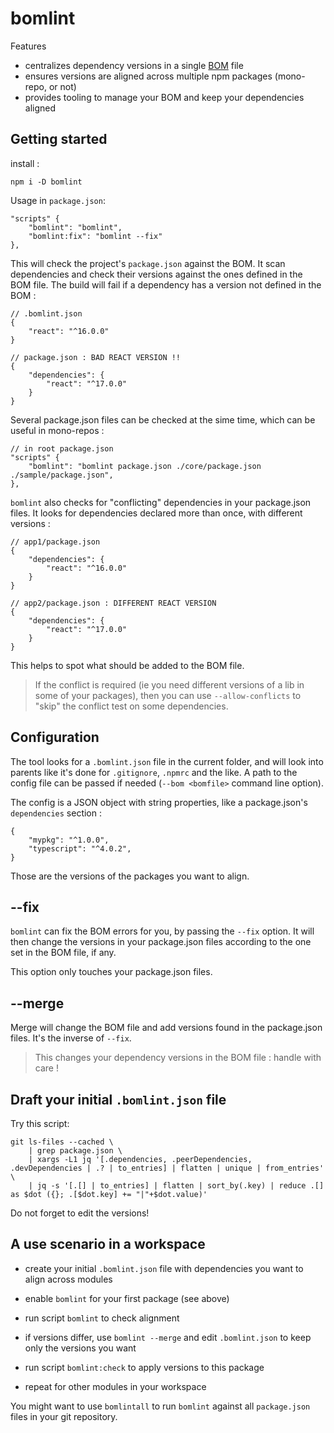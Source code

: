 # bomlint

Features
* centralizes dependency versions in a single [BOM](https://ntia.gov/page/software-bill-materials) file
* ensures versions are aligned across multiple npm packages (mono-repo, or not)
* provides tooling to manage your BOM and keep your dependencies aligned

## Getting started

install : 

    npm i -D bomlint

Usage in `package.json`:

```
"scripts" {
    "bomlint": "bomlint",
    "bomlint:fix": "bomlint --fix"
},
```

This will check the project's `package.json` against the BOM. It scan dependencies and check 
their versions against the ones defined in the BOM file. The build will fail if a dependency
has a version not defined in the BOM :

```
// .bomlint.json
{
    "react": "^16.0.0"
}

// package.json : BAD REACT VERSION !!
{
    "dependencies": {
        "react": "^17.0.0"
    }
}
```

Several package.json files can be checked at the sime time, 
which can be useful in mono-repos :

```
// in root package.json
"scripts" {
    "bomlint": "bomlint package.json ./core/package.json ./sample/package.json",
},
```


`bomlint` also checks for "conflicting" dependencies in your package.json files. It
looks for dependencies declared more than once, with different versions :

```
// app1/package.json
{
    "dependencies": {
        "react": "^16.0.0"
    }
}

// app2/package.json : DIFFERENT REACT VERSION
{
    "dependencies": {
        "react": "^17.0.0"
    }
}
```

This helps to spot what should be added to the BOM file. 

> If the conflict is required (ie you need different versions of a lib in some of your packages), 
then you can use `--allow-conflicts` to "skip" the conflict test on some dependencies.

## Configuration

The tool looks for a `.bomlint.json` file in the current folder, and will
look into parents like it's done for `.gitignore`, `.npmrc` and the like. 
A path to the config file can be passed if needed (`--bom <bomfile>` command line option).

The config is a JSON object with string properties, like a package.json's `dependencies` section :

```
{
    "mypkg": "^1.0.0",
    "typescript": "^4.0.2",
}
```

Those are the versions of the packages you want to align.

## --fix

`bomlint` can fix the BOM errors for you, by passing the `--fix` option. 
It will then change the versions in your package.json files according to the one 
set in the BOM file, if any.

This option only touches your package.json files.

## --merge

Merge will change the BOM file and add versions found in the package.json files.
It's the inverse of `--fix`.

> This changes your dependency versions in the BOM file : handle with care !


## Draft your initial `.bomlint.json` file

Try this script:
```
git ls-files --cached \
    | grep package.json \
    | xargs -L1 jq '[.dependencies, .peerDependencies, .devDependencies | .? | to_entries] | flatten | unique | from_entries' \
    | jq -s '[.[] | to_entries] | flatten | sort_by(.key) | reduce .[] as $dot ({}; .[$dot.key] += "|"+$dot.value)'
```
Do not forget to edit the versions!

## A use scenario in a workspace

- create your initial `.bomlint.json` file with dependencies you want to align across modules
- enable `bomlint` for your first package (see above)

- run script `bomlint` to check alignment
- if versions differ, use `bomlint --merge` and edit `.bomlint.json` to keep only the versions you want
- run script `bomlint:check` to apply versions to this package
- repeat for other modules in your workspace

You might want to use `bomlintall` to run `bomlint` against all `package.json` files in your git repository.



